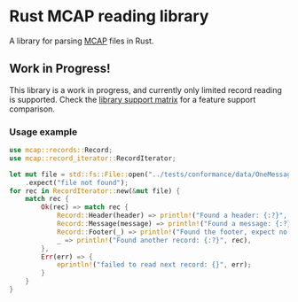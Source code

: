# Rust MCAP reading library

A library for parsing [MCAP](https://mcap.dev) files in Rust.

## Work in Progress!

This library is a work in progress, and currently only limited record reading is supported.
Check the [library support matrix](../docs/support-matrix.md) for a feature support comparison.

### Usage example

```rust
use mcap::records::Record;
use mcap::record_iterator::RecordIterator;

let mut file = std::fs::File::open("../tests/conformance/data/OneMessage/OneMessage.mcap")
    .expect("file not found");
for rec in RecordIterator::new(&mut file) {
    match rec {
        Ok(rec) => match rec {
            Record::Header(header) => println!("Found a header: {:?}", header),
            Record::Message(message) => println!("Found a message: {:?}", message),
            Record::Footer(_) => println!("Found the footer, expect no more records"),
            _ => println!("Found another record: {:?}", rec),
        },
        Err(err) => {
            eprintln!("failed to read next record: {}", err);
        }
    }
}
```
